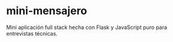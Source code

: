 # mini-mensajero
Mini aplicación full stack hecha con Flask y JavaScript puro para entrevistas técnicas.
